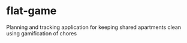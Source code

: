 # flat-game
Planning and tracking application for keeping shared apartments clean using gamification of chores
